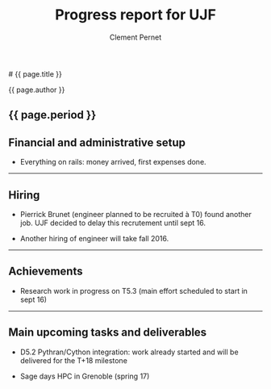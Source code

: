 ﻿---
layout: slides
title: "Progress report for UJF"
theme: white
transition: none
author: Clement Pernet
period: Reporting period from Sept. 2015 to February 2017
---

<section data-markdown data-separator="^---\n" data-separator-vertical="^--\n">
# {{ page.title }}

{{ page.author }}

{{ page.period }}
---

## Financial and administrative setup

- Everything on rails: money arrived, first expenses done.

---
## Hiring

- Pierrick Brunet (engineer planned to be recruited à T0) found another job. UJF decided to delay this recrutement until sept 16.

- Another hiring of engineer will take fall 2016.


---
## Achievements

- Research work in progress on T5.3 (main effort scheduled to start in sept 16)
---
## Main upcoming tasks and deliverables

- D5.2 Pythran/Cython integration: work already started and will be delivered for the T+18 milestone

- Sage days HPC in Grenoble (spring 17)


</section>
